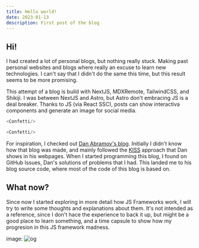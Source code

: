 ```yaml
---
title: Hello world!
date: 2023-01-13
description: First post of the blog
---
```


## Hi!

I had created a lot of personal blogs, but nothing really stuck.
Making past personal websites and blogs where really an excuse to learn new technologies.
I can't say that I didn't do the same this time, but this result seems to be more promising.


This attempt of a blog is build with NextJS, MDXRemote, TailwindCSS, and Shikiji.
I was between NextJS and Astro, but Astro don't embracing JS is a deal breaker.
Thanks to JS (via React SSC), posts can show interactiva components and generate an image for social media.

```js
<Confetti/>
```

```js eval
<Confetti/>
```

For inspiration, I checked out [Dan Abramov's blog](https://overreacted.io/).
Initially I didn't know how that blog was made, and mainly followed the [KISS](https://en.wikipedia.org/wiki/KISS_principle) approach that Dan shows in his webpages.
When I started programming this blog, I found on GitHub Issues, Dan's solutions of problems that I had. This landed me to his blog source code, where most of the code of this blog is based on.


## What now?

Since now I started exploring in more detail how JS Frameworks work, I will try to write some thoughts and explanations about them.
It's not intended as a reference, since I don't hace the experience to back it up, but might be a good place to learn something, and a time capsule to show how my progresion in this JS framework madness.

image:
![og](./og.png)
